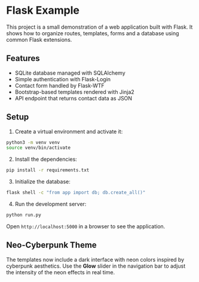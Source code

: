 # Flask Example

This project is a small demonstration of a web application built with Flask. It
shows how to organize routes, templates, forms and a database using common
Flask extensions.

## Features

- SQLite database managed with SQLAlchemy
- Simple authentication with Flask-Login
- Contact form handled by Flask-WTF
- Bootstrap-based templates rendered with Jinja2
- API endpoint that returns contact data as JSON

## Setup

1. Create a virtual environment and activate it:

```bash
python3 -m venv venv
source venv/bin/activate
```

2. Install the dependencies:

```bash
pip install -r requirements.txt
```

3. Initialize the database:

```bash
flask shell -c "from app import db; db.create_all()"
```

4. Run the development server:

```bash
python run.py
```

Open `http://localhost:5000` in a browser to see the application.

## Neo-Cyberpunk Theme

The templates now include a dark interface with neon colors inspired by cyberpunk aesthetics. Use the **Glow** slider in the navigation bar to adjust the intensity of the neon effects in real time.
